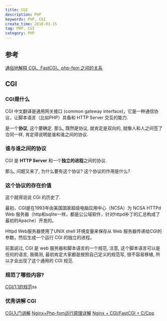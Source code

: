 ```yaml
---
title: CGI
description: PHP
keywords: PHP, CGI
create_time: 2018-03-15
tag: PHP, CGI
category: PHP
---
```


## 参考
[通俗地解释 CGI、FastCGI、php-fpm 之间的关系](https://www.zhihu.com/question/30672017)

## CGI

### CGI是什么
CGI 中文翻译是通用网关接口 (common gateway interface)，它是一种通信协议，让脚本语言（比如PHP）具备和 HTTP Server 交互的能力.

是一个**协议**, 这个要确定. 那么, 既然是协议, 就肯定是双向的, 就像人和人之间签了合同一样, 肯定得说明是谁和谁之间的协议.

### 谁与谁之间的协议

CGI 是 **HTTP Server** 和一个**独立的进程**之间的协议.

那么, 问题又来了, 为什么要有这个协议? 这个协议的作用是什么?

### 这个协议的存在价值

这个就得说说 CGI 的历史了.

最初，CGI是在1993年由美国国家超级电脑应用中心（NCSA）为 NCSA HTTPd Web 服务器（http和sqlite一样，都是公公域软件，针对httpd补丁的汇总构成了最初的Apache）开发的。

Httpd Web服务器使用了UNIX shell 环境变量来保存从 Web 服务器传递给CGI的参数，然后生成一个运行 CGI 的独立的进程。

前面说过, CGI 是 web 服务器和脚本语言的一个规范, 注意, 这个脚本语言可以是任何的语言, 我猜测, 最初肯定大家都是按照自己定义的规范写, 很不容易移植, 所以才会出现了这个通用的 CGI 规范.

### 规范了哪些内容?

[CGI/1.1的规范](http://blog.csdn.net/sunlylorn/article/details/6128430)ss

### 优秀讲解 CGI

[CGI入门讲解](CGI入门讲解)
[Nginx+Php-fpm运行原理详解](https://segmentfault.com/a/1190000007322358)
[Nginx + CGI/FastCGI + C/Cpp](http://www.cnblogs.com/skynet/p/4173450.html)








